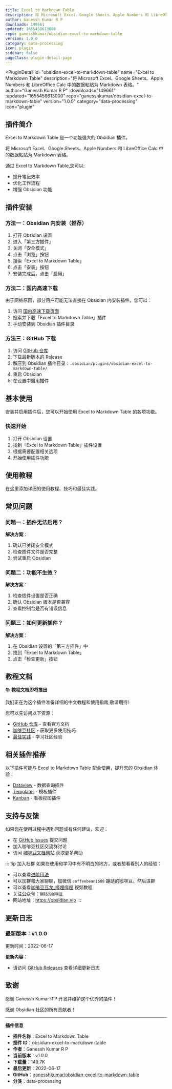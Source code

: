 ```yaml
---
title: Excel to Markdown Table
description: 将 Microsoft Excel、Google Sheets、Apple Numbers 和 LibreOffice Calc 中的数据粘贴为 Markdown 表格。
author: Ganessh Kumar R P
downloads: 149661
updated: 1655458613000
repo: ganesshkumar/obsidian-excel-to-markdown-table
version: 1.0.0
category: data-processing
icon: plugin
sidebar: false
pageClass: plugin-detail-page
---
```


<PluginDetail
  id="obsidian-excel-to-markdown-table"
  name="Excel to Markdown Table"
  description="将 Microsoft Excel、Google Sheets、Apple Numbers 和 LibreOffice Calc 中的数据粘贴为 Markdown 表格。"
  author="Ganessh Kumar R P"
  :downloads="149661"
  :updated="1655458613000"
  repo="ganesshkumar/obsidian-excel-to-markdown-table"
  version="1.0.0"
  category="data-processing"
  icon="plugin"
>

<!-- AUTO_GENERATED_START -->
## 插件简介

Excel to Markdown Table 是一个功能强大的 Obsidian 插件。

将 Microsoft Excel、Google Sheets、Apple Numbers 和 LibreOffice Calc 中的数据粘贴为 Markdown 表格。

通过 Excel to Markdown Table,您可以:

- 提升笔记效率
- 优化工作流程
- 增强 Obsidian 功能

<!-- AUTO_GENERATED_END -->

<!-- AUTO_GENERATED_START -->
## 插件安装

### 方法一：Obsidian 内安装（推荐）

1. 打开 Obsidian 设置
2. 进入「第三方插件」
3. 关闭「安全模式」
4. 点击「浏览」按钮
5. 搜索「Excel to Markdown Table」
6. 点击「安装」按钮
7. 安装完成后，点击「启用」

### 方法二：国内高速下载

由于网络原因，部分用户可能无法直接在 Obsidian 内安装插件。您可以：

1. 访问 [国内高速下载页面](/zh/documentation/obsidian-plugins-download.html)
2. 搜索并下载「Excel to Markdown Table」插件
3. 手动安装到 Obsidian 插件目录

### 方法三：GitHub 下载

1. 访问 [GitHub 仓库](https://github.com/ganesshkumar/obsidian-excel-to-markdown-table)
2. 下载最新版本的 Release
3. 解压到 Obsidian 插件目录：`.obsidian/plugins/obsidian-excel-to-markdown-table/`
4. 重启 Obsidian
5. 在设置中启用插件

## 基本使用

安装并启用插件后，您可以开始使用 Excel to Markdown Table 的各项功能。

### 快速开始

1. 打开 Obsidian 设置
2. 找到「Excel to Markdown Table」插件设置
3. 根据需要配置相关选项
4. 开始使用插件功能

<!-- AUTO_GENERATED_END -->

<!-- CUSTOM_CONTENT_START:tutorial -->
## 使用教程

在这里添加详细的使用教程、技巧和最佳实践。

<!-- CUSTOM_CONTENT_END:tutorial -->

<!-- SHARED_CONTENT_START -->
## 常见问题

### 问题一：插件无法启用？

**解决方案**：
1. 确认已关闭安全模式
2. 检查插件文件是否完整
3. 尝试重启 Obsidian

### 问题二：功能不生效？

**解决方案**：
1. 检查插件设置是否正确
2. 确认 Obsidian 版本是否兼容
3. 查看控制台是否有错误信息

### 问题三：如何更新插件？

**解决方案**：
1. 在 Obsidian 设置的「第三方插件」中
2. 找到「Excel to Markdown Table」
3. 点击「检查更新」按钮

## 教程文档

📚 **教程文档即将推出**

我们正在为这个插件准备详细的中文教程和使用指南,敬请期待!

您可以先访问以下资源：
- [GitHub 仓库](https://github.com/ganesshkumar/obsidian-excel-to-markdown-table) - 查看官方文档
- [咖啡豆社区](/zh/bases/) - 获取更多使用技巧
- [最佳实践](/zh/best-practices/) - 学习社区经验

## 相关插件推荐

以下插件可能与 Excel to Markdown Table 配合使用，提升您的 Obsidian 体验：

- [Dataview](/zh/plugins/dataview.html) - 数据查询插件
- [Templater](/zh/plugins/templater-obsidian.html) - 模板插件
- [Kanban](/zh/plugins/obsidian-kanban.html) - 看板视图插件

## 支持与反馈

如果您在使用过程中遇到问题或有任何建议，欢迎：

- 在 [GitHub Issues](https://github.com/ganesshkumar/obsidian-excel-to-markdown-table/issues) 提交问题
- 加入咖啡豆社区交流群讨论
- 访问 [咖啡豆文档网站](https://obsidian.vip) 获取更多帮助

::: tip 加入社群
如果在使用和学习中有不明白的地方，或者想看看别人的经验：
- 可以查看[进阶用法](/zh/advanced)
- 可以加群和大家聊聊，加微信 `coffeebean1688` 蹦跶的咖啡豆，然后进群
- 可以查看[咖啡豆豆龙_哔哩哔哩](https://space.bilibili.com/618777356) 视频教程
- 关注公众号：`蹦跶的咖啡豆`
- 网站地址：https://obsidian.vip
:::
<!-- SHARED_CONTENT_END -->

<!-- AUTO_GENERATED_START -->
## 更新日志

### 最新版本：v1.0.0

更新时间：2022-06-17

**更新内容**：
- 请访问 [GitHub Releases](https://github.com/ganesshkumar/obsidian-excel-to-markdown-table/releases) 查看详细更新日志

## 致谢

感谢 Ganessh Kumar R P 开发并维护这个优秀的插件！

感谢 Obsidian 社区的所有贡献者！

---

**插件信息**
- **插件名称**：Excel to Markdown Table
- **插件 ID**：obsidian-excel-to-markdown-table
- **作者**：Ganessh Kumar R P
- **当前版本**：v1.0.0
- **下载量**：149.7K
- **最后更新**：2022-06-17
- **GitHub**：[ganesshkumar/obsidian-excel-to-markdown-table](https://github.com/ganesshkumar/obsidian-excel-to-markdown-table)
- **分类**：data-processing
<!-- AUTO_GENERATED_END -->

</PluginDetail>

